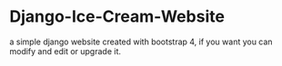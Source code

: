 # Django-Ice-Cream-Website
a simple django website created with bootstrap 4, if you want you can modify and edit or upgrade it.
